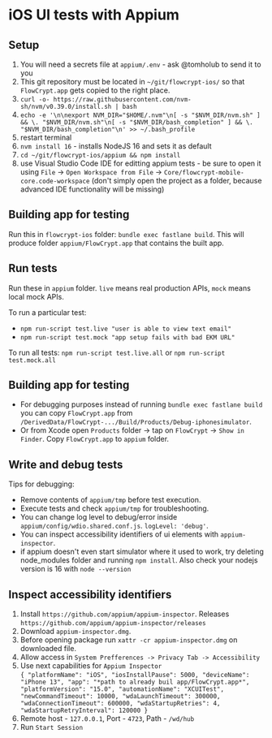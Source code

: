 # iOS UI tests with Appium

## Setup

1. You will need a secrets file at `appium/.env` - ask @tomholub to send it to you
2. This git repository must be located in `~/git/flowcrypt-ios/` so that `FlowCrypt.app` gets copied to the right place.
3. `curl -o- https://raw.githubusercontent.com/nvm-sh/nvm/v0.39.0/install.sh | bash`
4. `echo -e '\n\nexport NVM_DIR="$HOME/.nvm"\n[ -s "$NVM_DIR/nvm.sh" ] && \. "$NVM_DIR/nvm.sh"\n[ -s "$NVM_DIR/bash_completion" ] && \. "$NVM_DIR/bash_completion"\n' >> ~/.bash_profile`
5. restart terminal
6. `nvm install 16` - installs NodeJS 16 and sets it as default
7. `cd ~/git/flowcrypt-ios/appium && npm install`
8. use Visual Studio Code IDE for editting appium tests - be sure to open it using `File` -> `Open Workspace from File` -> `Core/flowcrypt-mobile-core.code-workspace` (don't simply open the project as a folder, because advanced IDE functionality will be missing)

## Building app for testing

Run this in `flowcrypt-ios` folder: `bundle exec fastlane build`. This will produce folder `appium/FlowCrypt.app` that contains the built app.  

## Run tests

Run these in `appium` folder. `live` means real production APIs, `mock` means local mock APIs. 

To run a particular test:
- `npm run-script test.live "user is able to view text email"`
- `npm run-script test.mock "app setup fails with bad EKM URL"`

To run all tests: `npm run-script test.live.all` or `npm run-script test.mock.all`

## Building app for testing
- For debugging purposes instead of running `bundle exec fastlane build` you can copy `FlowCrypt.app` from `/DerivedData/FlowCrypt-.../Build/Products/Debug-iphonesimulator`.
- Or from Xcode open `Products` folder -> tap on `FlowCrypt` -> `Show in Finder`. Copy `FlowCrypt.app` to `appium` folder.

## Write and debug tests
Tips for debugging:
- Remove contents of `appium/tmp` before test execution. 
- Execute tests and check `appium/tmp` for troubleshooting.
- You can change log level to debug/error inside `appium/config/wdio.shared.conf.js`. `logLevel: 'debug'`.
- You can inspect accessibility identifiers of ui elements with `appium-inspector`.
- if appium doesn't even start simulator where it used to work, try deleting node_modules folder and running `npm install`. Also check your nodejs version is 16 with `node --version`

## Inspect accessibility identifiers
 1. Install `https://github.com/appium/appium-inspector`. Releases `https://github.com/appium/appium-inspector/releases`
 2. Download `appium-inspector.dmg`.
 3. Before opening package run `xattr -cr appium-inspector.dmg` on downloaded file.
 4. Allow access in `System Prefferences -> Privacy Tab -> Accessibility`
 5. Use next capabilities for `Appium Inspector`  
 `
 {
 "platformName": "iOS",
 "iosInstallPause": 5000,
 "deviceName": "iPhone 13",
 "app": "*path to already buil app/FlowCrypt.app*",
 "platformVersion": "15.0",
 "automationName": "XCUITest",
 "newCommandTimeout": 10000,
 "wdaLaunchTimeout": 300000,
 "wdaConnectionTimeout": 600000,
 "wdaStartupRetries": 4,
 "wdaStartupRetryInterval": 120000
 }
 `  
 6. Remote host - `127.0.0.1`, Port - `4723`, Path - `/wd/hub`
 7. Run `Start Session`
